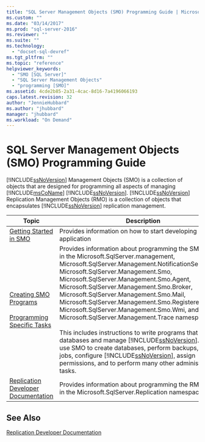 ```yaml
---
title: "SQL Server Management Objects (SMO) Programming Guide | Microsoft Docs"
ms.custom: ""
ms.date: "03/14/2017"
ms.prod: "sql-server-2016"
ms.reviewer: ""
ms.suite: ""
ms.technology: 
  - "docset-sql-devref"
ms.tgt_pltfrm: ""
ms.topic: "reference"
helpviewer_keywords: 
  - "SMO [SQL Server]"
  - "SQL Server Management Objects"
  - "programming [SMO]"
ms.assetid: 4cde2b85-2a31-4cac-8d16-7a4196066193
caps.latest.revision: 32
author: "JennieHubbard"
ms.author: "jhubbard"
manager: "jhubbard"
ms.workload: "On Demand"
---
```

# SQL Server Management Objects (SMO) Programming Guide
  [!INCLUDE[ssNoVersion](../../includes/ssnoversion-md.md)] Management Objects (SMO) is a collection of objects that are designed for programming all aspects of managing [!INCLUDE[msCoName](../../includes/msconame-md.md)] [!INCLUDE[ssNoVersion](../../includes/ssnoversion-md.md)]. [!INCLUDE[ssNoVersion](../../includes/ssnoversion-md.md)] Replication Management Objects (RMO) is a collection of objects that encapsulates [!INCLUDE[ssNoVersion](../../includes/ssnoversion-md.md)] replication management.  
  
|Topic|Description|  
|-----------|-----------------|
|[Getting Started in SMO](getting-started-in-smo.md)|Provides information on how to start developing a SMO application
|[Creating SMO Programs](../../relational-databases/server-management-objects-smo/create-program/creating-smo-programs.md)<br /><br /> [Programming Specific Tasks](../../relational-databases/server-management-objects-smo/tasks/programming-specific-tasks.md)|Provides information about programming the SMO objects in the Microsoft.SqlServer.management, Microsoft.SqlServer.Management.NotificationServices, Microsoft.SqlServer.Management.Smo, Microsoft.SqlServer.Management.Smo.Agent, Microsoft.SqlServer.Management.Smo.Broker, Microsoft.SqlServer.Management.Smo.Mail, Microsoft.SqlServer.Management.Smo.RegisteredServers, Microsoft.SqlServer.Management.Smo.Wmi, and Microsoft.SqlServer.Management.Trace namespaces.<br /><br /> This includes instructions to write programs that define databases and manage [!INCLUDE[ssNoVersion](../../includes/ssnoversion-md.md)]. You can use SMO to create databases, perform backups, create jobs, configure [!INCLUDE[ssNoVersion](../../includes/ssnoversion-md.md)], assign permissions, and to perform many other administrative tasks.|  
|[Replication Developer Documentation](../../relational-databases/replication/concepts/replication-developer-documentation.md)|Provides information about programming the RMO objects in the Microsoft.SqlServer.Replication namespace.|  
  
## See Also  
 [Replication Developer Documentation](../../relational-databases/replication/concepts/replication-developer-documentation.md)  
  
  
